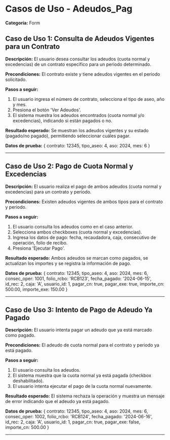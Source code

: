 # Casos de Uso - Adeudos_Pag

**Categoría:** Form

## Caso de Uso 1: Consulta de Adeudos Vigentes para un Contrato

**Descripción:** El usuario desea consultar los adeudos (cuota normal y excedencias) de un contrato específico para un periodo determinado.

**Precondiciones:**
El contrato existe y tiene adeudos vigentes en el periodo solicitado.

**Pasos a seguir:**
1. El usuario ingresa el número de contrato, selecciona el tipo de aseo, año y mes.
2. Presiona el botón 'Ver Adeudos'.
3. El sistema muestra los adeudos encontrados (cuota normal y/o excedencias), indicando si están pagados o no.

**Resultado esperado:**
Se muestran los adeudos vigentes y su estado (pagado/no pagado), permitiendo seleccionar cuáles pagar.

**Datos de prueba:**
{ contrato: 12345, tipo_aseo: 4, aso: 2024, mes: 6 }

---

## Caso de Uso 2: Pago de Cuota Normal y Excedencias

**Descripción:** El usuario realiza el pago de ambos adeudos (cuota normal y excedencias) para un contrato y periodo.

**Precondiciones:**
Existen adeudos vigentes de ambos tipos para el contrato y periodo.

**Pasos a seguir:**
1. El usuario consulta los adeudos como en el caso anterior.
2. Selecciona ambos checkboxes (cuota normal y excedencias).
3. Ingresa los datos de pago: fecha, recaudadora, caja, consecutivo de operación, folio de recibo.
4. Presiona 'Ejecutar Pago'.

**Resultado esperado:**
Ambos adeudos se marcan como pagados, se actualizan los importes y se registra la información de pago.

**Datos de prueba:**
{ contrato: 12345, tipo_aseo: 4, aso: 2024, mes: 6, consec_oper: 1001, folio_rcbo: 'RCB123', fecha_pagado: '2024-06-15', id_rec: 2, caja: 'A', usuario_id: 1, pagar_cn: true, pagar_exe: true, importe_cn: 500.00, importe_exe: 150.00 }

---

## Caso de Uso 3: Intento de Pago de Adeudo Ya Pagado

**Descripción:** El usuario intenta pagar un adeudo que ya está marcado como pagado.

**Precondiciones:**
El adeudo de cuota normal para el contrato y periodo ya está pagado.

**Pasos a seguir:**
1. El usuario consulta los adeudos.
2. El sistema muestra que la cuota normal ya está pagada (checkbox deshabilitado).
3. El usuario intenta ejecutar el pago de la cuota normal nuevamente.

**Resultado esperado:**
El sistema rechaza la operación y muestra un mensaje de error indicando que el adeudo ya está pagado.

**Datos de prueba:**
{ contrato: 12345, tipo_aseo: 4, aso: 2024, mes: 6, consec_oper: 1002, folio_rcbo: 'RCB124', fecha_pagado: '2024-06-16', id_rec: 2, caja: 'A', usuario_id: 1, pagar_cn: true, pagar_exe: false, importe_cn: 500.00 }

---

